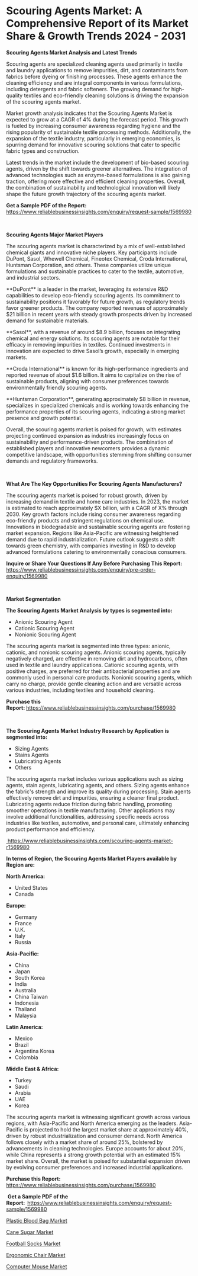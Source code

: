 <p><h1>Scouring Agents Market: A Comprehensive Report of its Market Share & Growth Trends 2024 - 2031</h1></p><p><strong>Scouring Agents Market Analysis and Latest Trends</strong></p>
<p><p>Scouring agents are specialized cleaning agents used primarily in textile and laundry applications to remove impurities, dirt, and contaminants from fabrics before dyeing or finishing processes. These agents enhance the cleaning efficiency and are integral components in various formulations, including detergents and fabric softeners. The growing demand for high-quality textiles and eco-friendly cleaning solutions is driving the expansion of the scouring agents market.</p><p>Market growth analysis indicates that the Scouring Agents Market is expected to grow at a CAGR of 4% during the forecast period. This growth is fueled by increasing consumer awareness regarding hygiene and the rising popularity of sustainable textile processing methods. Additionally, the expansion of the textile industry, particularly in emerging economies, is spurring demand for innovative scouring solutions that cater to specific fabric types and construction.</p><p>Latest trends in the market include the development of bio-based scouring agents, driven by the shift towards greener alternatives. The integration of advanced technologies such as enzyme-based formulations is also gaining traction, offering more effective and efficient cleaning properties. Overall, the combination of sustainability and technological innovation will likely shape the future growth trajectory of the scouring agents market.</p></p>
<p><strong>Get a Sample PDF of the Report:&nbsp;</strong> <a href="https://www.reliablebusinessinsights.com/enquiry/request-sample/1569980?utm_campaign=1611&utm_medium=2&utm_source=Github&utm_content=ia&utm_term=19102024&utm_id=scouring-agents">https://www.reliablebusinessinsights.com/enquiry/request-sample/1569980</a></p>
<p>&nbsp;</p>
<p><strong>Scouring Agents Major Market Players</strong></p>
<p><p>The scouring agents market is characterized by a mix of well-established chemical giants and innovative niche players. Key participants include DuPont, Sasol, Whewell Chemical, Fineotex Chemical, Croda International, Huntsman Corporation, and others. These companies utilize unique formulations and sustainable practices to cater to the textile, automotive, and industrial sectors.</p><p>**DuPont** is a leader in the market, leveraging its extensive R&D capabilities to develop eco-friendly scouring agents. Its commitment to sustainability positions it favorably for future growth, as regulatory trends favor greener products. The company reported revenues of approximately $21 billion in recent years with steady growth prospects driven by increased demand for sustainable materials.</p><p>**Sasol**, with a revenue of around $8.9 billion, focuses on integrating chemical and energy solutions. Its scouring agents are notable for their efficacy in removing impurities in textiles. Continued investments in innovation are expected to drive Sasol’s growth, especially in emerging markets.</p><p>**Croda International** is known for its high-performance ingredients and reported revenue of about $1.6 billion. It aims to capitalize on the rise of sustainable products, aligning with consumer preferences towards environmentally friendly scouring agents.</p><p>**Huntsman Corporation**, generating approximately $8 billion in revenue, specializes in specialized chemicals and is working towards enhancing the performance properties of its scouring agents, indicating a strong market presence and growth potential.</p><p>Overall, the scouring agents market is poised for growth, with estimates projecting continued expansion as industries increasingly focus on sustainability and performance-driven products. The combination of established players and innovative newcomers provides a dynamic competitive landscape, with opportunities stemming from shifting consumer demands and regulatory frameworks.</p></p>
<p>&nbsp;</p>
<p><strong>What Are The Key Opportunities For Scouring Agents Manufacturers?</strong></p>
<p><p>The scouring agents market is poised for robust growth, driven by increasing demand in textile and home care industries. In 2023, the market is estimated to reach approximately $X billion, with a CAGR of X% through 2030. Key growth factors include rising consumer awareness regarding eco-friendly products and stringent regulations on chemical use. Innovations in biodegradable and sustainable scouring agents are fostering market expansion. Regions like Asia-Pacific are witnessing heightened demand due to rapid industrialization. Future outlook suggests a shift towards green chemistry, with companies investing in R&D to develop advanced formulations catering to environmentally conscious consumers.</p></p>
<p><strong>Inquire or Share Your Questions If Any Before Purchasing This Report:</strong> <a href="https://www.reliablebusinessinsights.com/enquiry/pre-order-enquiry/1569980?utm_campaign=1611&utm_medium=2&utm_source=Github&utm_content=ia&utm_term=19102024&utm_id=scouring-agents">https://www.reliablebusinessinsights.com/enquiry/pre-order-enquiry/1569980</a></p>
<p>&nbsp;</p>
<p><strong>Market Segmentation</strong></p>
<p><strong>The Scouring Agents Market Analysis by types is segmented into:</strong></p>
<p><ul><li>Anionic Scouring Agent</li><li>Cationic Scouring Agent</li><li>Nonionic Scouring Agent</li></ul></p>
<p><p>The scouring agents market is segmented into three types: anionic, cationic, and nonionic scouring agents. Anionic scouring agents, typically negatively charged, are effective in removing dirt and hydrocarbons, often used in textile and laundry applications. Cationic scouring agents, with positive charges, are preferred for their antibacterial properties and are commonly used in personal care products. Nonionic scouring agents, which carry no charge, provide gentle cleaning action and are versatile across various industries, including textiles and household cleaning.</p></p>
<p><strong>Purchase this Report:&nbsp;</strong><a href="https://www.reliablebusinessinsights.com/purchase/1569980?utm_campaign=1611&utm_medium=2&utm_source=Github&utm_content=ia&utm_term=19102024&utm_id=scouring-agents">https://www.reliablebusinessinsights.com/purchase/1569980</a></p>
<p>&nbsp;</p>
<p><strong>The Scouring Agents Market Industry Research by Application is segmented into:</strong></p>
<p><ul><li>Sizing Agents</li><li>Stains Agents</li><li>Lubricating Agents</li><li>Others</li></ul></p>
<p><p>The scouring agents market includes various applications such as sizing agents, stain agents, lubricating agents, and others. Sizing agents enhance the fabric's strength and improve its quality during processing. Stain agents effectively remove dirt and impurities, ensuring a cleaner final product. Lubricating agents reduce friction during fabric handling, promoting smoother operations in textile manufacturing. Other applications may involve additional functionalities, addressing specific needs across industries like textiles, automotive, and personal care, ultimately enhancing product performance and efficiency.</p></p>
<p><a href="https://www.reliablebusinessinsights.com/scouring-agents-market-r1569980?utm_campaign=1611&utm_medium=2&utm_source=Github&utm_content=ia&utm_term=19102024&utm_id=scouring-agents">&nbsp;https://www.reliablebusinessinsights.com/scouring-agents-market-r1569980</a></p>
<p><strong>In terms of Region, the Scouring Agents Market Players available by Region are:</strong></p>
<p>
    <p> <strong> North America: </strong>
        <ul>
            <li>United States</li>
            <li>Canada</li>
        </ul>
        </p> 
    <p> <strong> Europe: </strong>
        <ul>
            <li>Germany</li>
            <li>France</li>
            <li>U.K.</li>
            <li>Italy</li>
            <li>Russia</li>
        </ul>
        </p> 
    <p> <strong> Asia-Pacific: </strong>
        <ul>
            <li>China</li>
            <li>Japan</li>
            <li>South Korea</li>
            <li>India</li>
            <li>Australia</li>
            <li>China Taiwan</li>
            <li>Indonesia</li>
            <li>Thailand</li>
            <li>Malaysia</li>
        </ul>
        </p> 
    <p> <strong> Latin America: </strong>
        <ul>
            <li>Mexico</li>
            <li>Brazil</li>
            <li>Argentina Korea</li>
            <li>Colombia</li>
        </ul>
        </p> 
    <p> <strong> Middle East & Africa: </strong>
        <ul>
            <li>Turkey</li>
            <li>Saudi</li>
            <li>Arabia</li>
            <li>UAE</li>
            <li>Korea</li>
        </ul>
    </p>
    </p>
<p><p>The scouring agents market is witnessing significant growth across various regions, with Asia-Pacific and North America emerging as the leaders. Asia-Pacific is projected to hold the largest market share at approximately 40%, driven by robust industrialization and consumer demand. North America follows closely with a market share of around 25%, bolstered by advancements in cleaning technologies. Europe accounts for about 20%, while China represents a strong growth potential with an estimated 15% market share. Overall, the market is poised for substantial expansion driven by evolving consumer preferences and increased industrial applications.</p></p>
<p><strong>Purchase this Report: </strong><a href="https://www.reliablebusinessinsights.com/purchase/1569980?utm_campaign=1611&utm_medium=2&utm_source=Github&utm_content=ia&utm_term=19102024&utm_id=scouring-agents">https://www.reliablebusinessinsights.com/purchase/1569980</a></p>
<p>&nbsp;<strong>Get a Sample PDF of the Report:&nbsp;&nbsp;</strong><a href="https://www.reliablebusinessinsights.com/enquiry/request-sample/1569980?utm_campaign=1611&utm_medium=2&utm_source=Github&utm_content=ia&utm_term=19102024&utm_id=scouring-agents">https://www.reliablebusinessinsights.com/enquiry/request-sample/1569980</a></p>
<p><strong></strong></p>
<p><p><a href="https://www.linkedin.com/pulse/plastic-blood-bag-market-research-report-exploring-size-revenue-ylgce?utm_campaign=1611&utm_medium=2&utm_source=Github&utm_content=ia&utm_term=19102024&utm_id=scouring-agents">Plastic Blood Bag Market</a></p><p><a href="https://www.linkedin.com/pulse/global-cane-sugar-industry-research-report-competitive-h5gge?utm_campaign=1611&utm_medium=2&utm_source=Github&utm_content=ia&utm_term=19102024&utm_id=scouring-agents">Cane Sugar Market</a></p><p><a href="https://www.linkedin.com/pulse/football-socks-landscape-product-spectrum-market-trajectories-4sb8e?utm_campaign=1611&utm_medium=2&utm_source=Github&utm_content=ia&utm_term=19102024&utm_id=scouring-agents">Football Socks Market</a></p><p><a href="https://www.linkedin.com/pulse/ergonomic-chair-market-share-size-trends-industry-analysis-riure?utm_campaign=1611&utm_medium=2&utm_source=Github&utm_content=ia&utm_term=19102024&utm_id=scouring-agents">Ergonomic Chair Market</a></p><p><a href="https://www.linkedin.com/pulse/consumer-behavior-shifts-computer-mouse-market-demand-analysis-6hkie?utm_campaign=1611&utm_medium=2&utm_source=Github&utm_content=ia&utm_term=19102024&utm_id=scouring-agents">Computer Mouse Market</a></p></p>